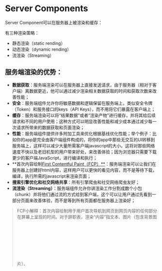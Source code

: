 # Server Components

Server Component可以在服务器上被渲染和缓存：

有三种渲染策略：

- 静态渲染（static rending）
- 动态渲染（dynamic rending）
- 流渲染（Streaming）

## 服务端渲染的优势：

- **数据获取**：服务端渲染可以在服务器上直接发送请求，由于服务器（相对于客户端）离数据更近，他可以通过减少渲染相关数据获取的时间和获取次数来改善性能；
- **安全**：服务端组件允许你将敏感数据和逻辑保留在服务端上，类似安全令牌（Token）和服务接口的keys（API Keys），而不用将它们暴露在客户端上；
- **缓存**：服务端渲染可以将“结果数据”或者“渲染产物”进行缓存，并将其给后续请求和不同的用户使用；这种方式可以明显改善性能和减少成本通过减少每一次请求所带来的数据获取和页面渲染；
- **性能**：服务端组件提供许多附加工具来优化根据基线优化性能；举个例子：比如你的app是完全由客户端组件构成的，将你的app中那些无交互的UI转移到服务端上，这样可以减少大量所需客户端javascript的大小。这将对那些网络速度不快以及老旧机型的用户带来好处，来改善体验；因为浏览器只需要下载更少的客户端JavaScript，进行编译和执行；
- **首次内容绘制[First Contentful Paint（FCP）**](https://web.dev/articles/fcp?hl=zh-cn)：服务端渲染可以让我们在服务器上创建好html内容，这样用户可以更快的看见内容，而不是等待下载，编译，执行所需的javascript来渲染页面；
- **搜索引擎优化和社交网络共享**：所有引擎爬虫和社交网络爬虫友好；
- **流渲染（Streaming）**：服务端组件允许你讲渲染工作分割成数个小包（chunk）并将他们通过流的方式给到客户端，这个可以让用户通过先看到一部分页面来改善体验，而不是等到所有页面都在服务器上渲染好；

> FCP小解释：首次内容绘制用于用户首次导航到网页到网页内容的任何部分在屏幕上呈现的时间。对于辞职表，渲染“内容”指文本、图片（包含背景图片）、<SVG> SVG元素或者非白色的Canvas元素。
